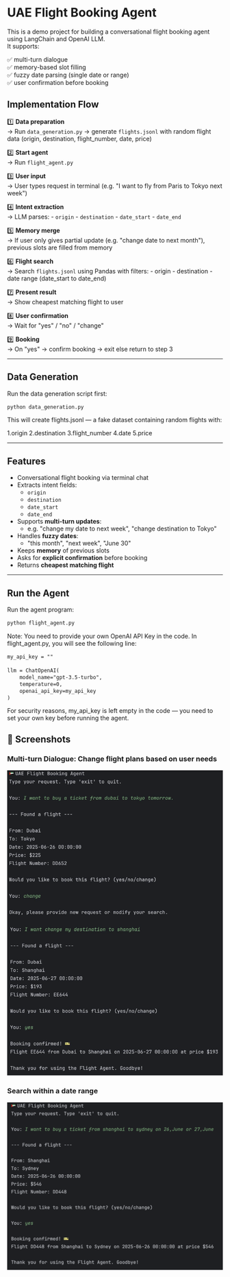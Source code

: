 # UAE Flight Booking Agent 

This is a demo project for building a conversational flight booking agent using LangChain and OpenAI LLM.  
It supports:

✅ multi-turn dialogue  
✅ memory-based slot filling  
✅ fuzzy date parsing (single date or range)  
✅ user confirmation before booking

## Implementation Flow

1️⃣ **Data preparation**  
→ Run `data_generation.py` → generate `flights.jsonl` with random flight data (origin, destination, flight_number, date, price)

2️⃣ **Start agent**  
→ Run `flight_agent.py`

3️⃣ **User input**  
→ User types request in terminal (e.g. "I want to fly from Paris to Tokyo next week")

4️⃣ **Intent extraction**  
→ LLM parses:
    - `origin`
    - `destination`
    - `date_start`
    - `date_end`

5️⃣ **Memory merge**  
→ If user only gives partial update (e.g. "change date to next month"), previous slots are filled from memory

6️⃣ **Flight search**  
→ Search `flights.jsonl` using Pandas with filters:
    - origin
    - destination
    - date range (date_start to date_end)

7️⃣ **Present result**  
→ Show cheapest matching flight to user

8️⃣ **User confirmation**  
→ Wait for "yes" / "no" / "change"

9️⃣ **Booking**  
→ On "yes" → confirm booking → exit
  else return to step 3

---

## Data Generation

Run the data generation script first:

```bash
python data_generation.py
```

This will create flights.jsonl — a fake dataset containing random flights with:

1.origin
2.destination
3.flight_number
4.date
5.price

---

## Features

- Conversational flight booking via terminal chat  
- Extracts intent fields:
  - `origin`
  - `destination`
  - `date_start`
  - `date_end`
- Supports **multi-turn updates**:
  - e.g. "change my date to next week", "change destination to Tokyo"
- Handles **fuzzy dates**:
  - "this month", "next week", "June 30"
- Keeps **memory** of previous slots
- Asks for **explicit confirmation** before booking
- Returns **cheapest matching flight**

---

## Run the Agent

Run the agent program:

```bash
python flight_agent.py
```

Note:
You need to provide your own OpenAI API Key in the code.
In flight_agent.py, you will see the following line:

```
my_api_key = ""

llm = ChatOpenAI(
    model_name="gpt-3.5-turbo",
    temperature=0,
    openai_api_key=my_api_key
)
```
For security reasons, my_api_key is left empty in the code — you need to set your own key before running the agent.

## 🚀 Screenshots

### Multi-turn Dialogue: Change flight plans based on user needs

<img src="multi-turn.jpg" width="600">

### Search within a date range

<img src="date_range.jpg" width="600">


